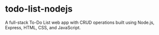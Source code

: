 # todo-list-nodejs
A full-stack To-Do List web app with CRUD operations built using Node.js, Express, HTML, CSS, and JavaScript.
